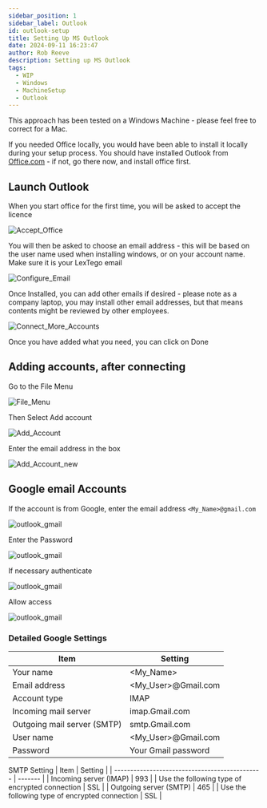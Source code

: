 ```yaml
---  
sidebar_position: 1  
sidebar_label: Outlook
id: outlook-setup
title: Setting Up MS Outlook
date: 2024-09-11 16:23:47
author: Rob Reeve
description: Setting up MS Outlook
tags: 
  - WIP
  - Windows
  - MachineSetup
  - Outlook
---  
```


<!-- SPDX-License-Identifier: CC-BY-SA-4.0 -->

This approach has been tested on a Windows Machine - please feel free to correct for a Mac.

If you needed Office locally, you would have been able to install it locally during your setup process.
You should have installed Outlook from [Office.com](https://www.office.com/) - if not, go there now, and install office first.

## Launch Outlook

When you start office for the first time, you will be asked to accept the licence

![Accept_Office](../images/office_accept_licence.png)

You will then be asked to choose an email address - this will be based on the user name used when installing windows, or on your account name. Make sure it is your LexTego email

![Configure_Email](../images/office_connect.png)

Once Installed, you can add other emails if desired - please note as a company laptop, you may install other email addresses, but that means contents might be reviewed by other employees.

![Connect_More_Accounts](../images/office_connect_more_emails.png)

Once you have added what you need, you can click on Done


## Adding accounts, after connecting

Go to the File Menu

![File_Menu](../images/outlook_file.png)

Then Select Add account

![Add_Account](../images/outlook_file_account_settings.png)

Enter the email address in the box

![Add_Account_new](../images/outlook_add_account.png)

## Google email Accounts

If the account is from Google, enter the email address `<My_Name>@gmail.com`

![outlook_gmail](../images/outlook_add_account_gmail.png)

Enter the Password

![outlook_gmail](../images/outlook_add_account_gmail_password.png)

If necessary authenticate

![outlook_gmail](../images/outlook_add_account_gmail_authenticate.png)

Allow access

![outlook_gmail](../images/outlook_add_account_gmail_allow.png)

### Detailed Google Settings

| Item                        | Setting             |
| --------------------------- | ------------------- |
| Your name                   | <My_Name>           |
| Email address               | <My_User>@Gmail.com |
| Account type                | IMAP                |
| Incoming mail server        | imap.Gmail.com      |
| Outgoing mail server (SMTP) | smtp.Gmail.com      |
| User name                   | <My_User>@Gmail.com |
| Password                    | Your Gmail password |

SMTP Setting
| Item | Setting |
| ---------------------------------------------- | ------- |
| Incoming server (IMAP) | 993 |
| Use the following type of encrypted connection | SSL |
| Outgoing server (SMTP) | 465 |
| Use the following type of encrypted connection | SSL |

